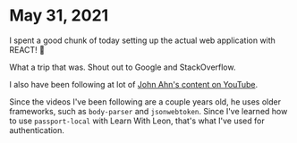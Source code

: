 # May 31, 2021

I spent a good chunk of today setting up the actual web application with REACT! 🤯

What a trip that was. Shout out to Google and StackOverflow.

I also have been following at lot of [John Ahn's content on YouTube](https://www.youtube.com/channel/UCFyXA9x8lpL3EYWeYhj4C4Q).

Since the videos I've been following are a couple years old, he uses older frameworks, such as `body-parser` and `jsonwebtoken`. Since I've learned how to use `passport-local` with Learn With Leon, that's what I've used for authentication.
